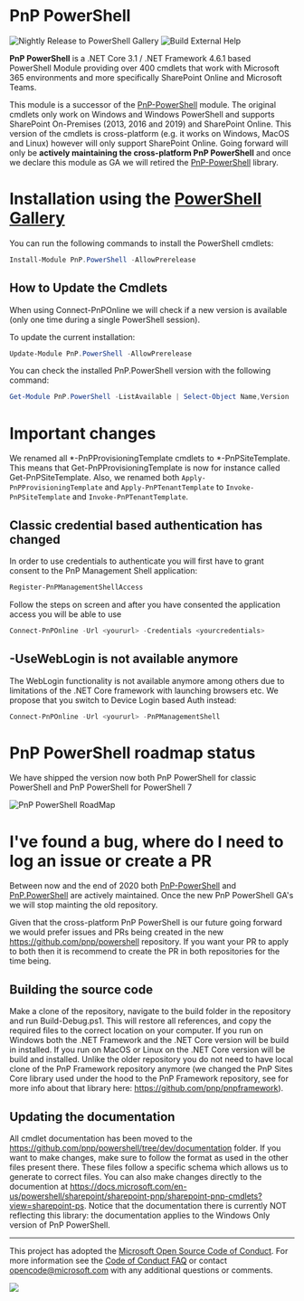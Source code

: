 ﻿# PnP PowerShell

![Nightly Release to PowerShell Gallery](https://github.com/pnp/powershell/workflows/Nightly%20Release%20to%20PowerShell%20Gallery/badge.svg?branch=dev) ![Build External Help](https://github.com/pnp/powershell/workflows/Build%20External%20Help/badge.svg?branch=dev)


**PnP PowerShell** is a .NET Core 3.1 / .NET Framework 4.6.1 based PowerShell Module providing over 400 cmdlets that work with Microsoft 365 environments and more specifically SharePoint Online and Microsoft Teams.

This module is a successor of the [PnP-PowerShell](https://github.com/pnp/pnp-powershell) module. The original cmdlets only work on Windows and Windows PowerShell and supports SharePoint On-Premises (2013, 2016 and 2019) and SharePoint Online. This version of the cmdlets is cross-platform (e.g. it works on Windows, MacOS and Linux) however will only support SharePoint Online. Going forward will only be **actively maintaining the cross-platform PnP PowerShell** and once we declare this module as GA we will retired the [PnP-PowerShell](https://github.com/pnp/pnp-powershell) library.

# Installation using the [PowerShell Gallery](https://www.powershellgallery.com)

You can run the following commands to install the PowerShell cmdlets:

```PowerShell
Install-Module PnP.PowerShell -AllowPrerelease
```

## How to Update the Cmdlets 
When using Connect-PnPOnline we will check if a new version is available (only one time during a single PowerShell session).

To update the current installation:

```powershell
Update-Module PnP.PowerShell -AllowPrerelease
``` 

You can check the installed PnP.PowerShell version with the following command:

```powershell
Get-Module PnP.PowerShell -ListAvailable | Select-Object Name,Version | Sort-Object Version -Descending
```

# Important changes
We renamed all *-PnPProvisioningTemplate cmdlets to *-PnPSiteTemplate. This means that Get-PnPProvisioningTemplate is now for instance called Get-PnPSiteTemplate. Also, we renamed both `Apply-PnPProvisioningTemplate` and `Apply-PnPTenantTemplate` to `Invoke-PnPSiteTemplate` and `Invoke-PnPTenantTemplate`.

## Classic credential based authentication has changed
In order to use credentials to authenticate you will first have to grant consent to the PnP Management Shell application:

```powershell
Register-PnPManagementShellAccess
```

Follow the steps on screen and after you have consented the application access you will be able to use

```powershell
Connect-PnPOnline -Url <yoururl> -Credentials <yourcredentials>
```

## -UseWebLogin is not available anymore
The WebLogin functionality is not available anymore among others due to limitations of the .NET Core framework with launching browsers etc. We propose that you switch to Device Login based Auth instead:

```powershell
Connect-PnPOnline -Url <yoururl> -PnPManagementShell
```

# PnP PowerShell roadmap status

We have shipped the version now both PnP PowerShell for classic PowerShell and PnP PowerShell for PowerShell 7

![PnP PowerShell RoadMap](PnP_PowerShell_Roadmap.png)

# I've found a bug, where do I need to log an issue or create a PR

Between now and the end of 2020 both [PnP-PowerShell](https://github.com/pnp/pnp-powershell) and [PnP.PowerShell](https://github.com/pnp/powershell) are actively maintained. Once the new PnP PowerShell GA's we will stop mainting the old repository.

Given that the cross-platform PnP PowerShell is our future going forward we would prefer issues and PRs being created in the new https://github.com/pnp/powershell repository. If you want your PR to apply to both then it is recommend to create the PR in both repositories for the time being.

## Building the source code

Make a clone of the repository, navigate to the build folder in the repository and run Build-Debug.ps1. This will restore all references, and copy the required files to the correct location on your computer. If you run on Windows both the .NET Framework and the .NET Core version will be build in installed. If you run on MacOS or Linux on the .NET Core version will be build and installed. Unlike the older repository you do not need to have local clone of the PnP Framework repository anymore (we changed the PnP Sites Core library used under the hood to the PnP Framework repository, see for more info about that library here: https://github.com/pnp/pnpframework).

## Updating the documentation

All cmdlet documentation has been moved to the https://github.com/pnp/powershell/tree/dev/documentation folder. If you want to make changes, make sure to follow the format as used in the other files present there. These files follow a specific schema which allows us to generate to correct files. You can also make changes directly to the documention at https://docs.microsoft.com/en-us/powershell/sharepoint/sharepoint-pnp/sharepoint-pnp-cmdlets?view=sharepoint-ps. Notice that the documentation there is currently NOT reflecting this library: the documentation applies to the Windows Only version of PnP PowerShell.

-------
This project has adopted the [Microsoft Open Source Code of Conduct](https://opensource.microsoft.com/codeofconduct/). For more information see the [Code of Conduct FAQ](https://opensource.microsoft.com/codeofconduct/faq/) or contact [opencode@microsoft.com](mailto:opencode@microsoft.com) with any additional questions or comments.

<img src="https://telemetry.sharepointpnp.com/pnp-powershell/readme" /> 
